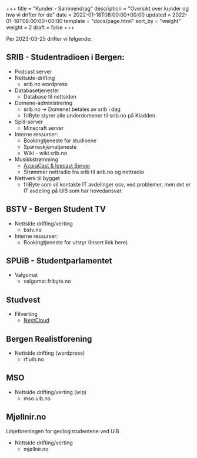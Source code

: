 +++
title = "Kunder - Sammendrag"
description = "Oversikt over kunder og hva vi drifter for de"
date = 2022-01-18T08:00:00+00:00
updated = 2022-01-18T08:00:00+00:00
template = "docs/page.html"
sort_by = "weight"
weight = 2
draft = false
+++

Per 2023-03-25 drifter vi følgende:

## SRIB - Studentradioen i Bergen:

- Podcast server
- Nettside-drifting
  - srib.no wordpress
- Databasetjenester
  - Database til nettsiden
- Domene-administrering
  - srib.no -> Domenet betales av srib i dag
  - friByte styrer alle underdomener til srib.no på Kladden.
- Spill-server
  - Minecraft server
- Interne ressurser:
  - Bookingtjeneste for studioene
  - Spørreskjematjeneste
  - Wiki - wiki.srib.no
- Musikkstrømming
  - [AzuraCast & Icecast Server](/docs/kunder/srib-icecast/)
  - Strømmer nettradio fra srib til srib.no og nettradio
- Nettverk til bygget
  - friByte som vil kontakte IT avdelinger osv, ved problemer, men det er IT
    avdeling på UiB som har hovedansvar.

## BSTV - Bergen Student TV

- Nettside drifting/verting
  - bstv.no
- Interne ressurser:
  - Bookingtjeneste for utstyr (Insert link here)

## SPUiB - Studentparlamentet

- Valgomat
  - valgomat.fribyte.no

## Studvest

- Filverting
  - [NextCloud](https://studvest-nc.fribyte.no/index.php/login)

## Bergen Realistforening

- Nettside drifting (wordpress)
  - rf.uib.no

## MSO

- Nettside drifting/verting (wip)
  - mso.uib.no

## Mjøllnir.no

Linjeforeningen for geologistudentene ved UiB

- Nettside drifting/verting
  - mjøllnir.no
